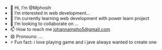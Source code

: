 - 👋 Hi, I’m @Mphosih
- 👀 I’m interested in  web development...
- 🌱 I’m currently learning web development with power learn project
- 💞️ I’m looking to collaborate on ...
- 📫 How to reach me johannampho5@gmail.com
- 😄 Pronouns: ...
- ⚡ Fun fact: i love playing game and i jave always wanted to create one 

<!---
Mphosih/Mphosih is a ✨ special ✨ repository because its `README.md` (this file) appears on your GitHub profile.
You can click the Preview link to take a look at your changes.
--->
